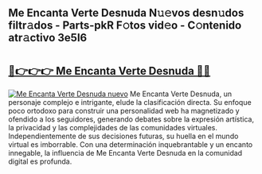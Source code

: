 ## Me Encanta Verte Desnuda N𝚞𝚎vos desn𝚞dos filtr𝚊dos - Parts-pkR F𝚘tos vid𝚎o - C𝚘ntenido atr𝚊ctivo 3e5I6

# <h2><a href="http://mb0jb6r.tromn.icu/?c=Me+Encanta+Verte+Desnuda">🔗👉👉👉 Me Encanta Verte Desnuda 🔗🔗</a></h2>

[![Me Encanta Verte Desnuda nuevo](https://i.imgur.com/pEAQMta.gif)](http://mb0jb6r.tromn.icu/?c=Me+Encanta+Verte+Desnuda)
Me Encanta Verte Desnuda, un personaje complejo e intrigante, elude la clasificación directa. Su enfoque poco ortodoxo para construir una personalidad web ha magnetizado y ofendido a los seguidores, generando debates sobre la expresión artística, la privacidad y las complejidades de las comunidades virtuales. Independientemente de sus decisiones futuras, su huella en el mundo virtual es imborrable. Con una determinación inquebrantable y un encanto innegable, la influencia de Me Encanta Verte Desnuda en la comunidad digital es profunda.
